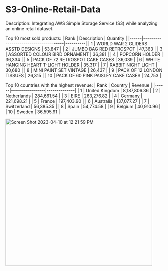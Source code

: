 # S3-Online-Retail-Data

Description: Integrating AWS Simple Storage Service (S3) while analyzing an online retail dataset. 

Top 10 most sold products:
| Rank | Description                          | Quantity |
|------|--------------------------------------|----------|
| 1    | WORLD WAR 2 GLIDERS ASSTD DESIGNS   | 53,847   |
| 2    | JUMBO BAG RED RETROSPOT             | 47,363   |
| 3    | ASSORTED COLOUR BIRD ORNAMENT       | 36,381   |
| 4    | POPCORN HOLDER                      | 36,334   |
| 5    | PACK OF 72 RETROSPOT CAKE CASES     | 36,039   |
| 6    | WHITE HANGING HEART T-LIGHT HOLDER  | 35,317   |
| 7    | RABBIT NIGHT LIGHT                  | 30,680   |
| 8    | MINI PAINT SET VINTAGE              | 26,437   |
| 9    | PACK OF 12 LONDON TISSUES           | 26,315   |
| 10   | PACK OF 60 PINK PAISLEY CAKE CASES  | 24,753   |

Top 10 countries with the highest revenue:
| Rank | Country         | Revenue      |
|------|-----------------|--------------|
| 1    | United Kingdom  | 8,187,806.36 |
| 2    | Netherlands     |   284,661.54 |
| 3    | EIRE            |   263,276.82 |
| 4    | Germany         |   221,698.21 |
| 5    | France          |   197,403.90 |
| 6    | Australia       |   137,077.27 |
| 7    | Switzerland     |    56,385.35 |
| 8    | Spain           |    54,774.58 |
| 9    | Belgium         |    40,910.96 |
| 10   | Sweden          |    36,595.91 |

<img width="469" alt="Screen Shot 2023-04-10 at 12 21 59 PM" src="https://user-images.githubusercontent.com/62254480/230945131-e4c28443-e4ca-4abe-8dd7-4fce76ddfa83.png">
